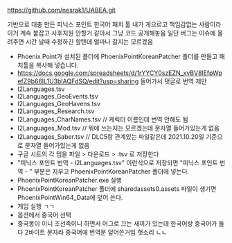 https://github.com/nesrak1/UABEA.git

기반으로 대충 만든 피닉스 포인트 한국어 패치 툴
내가 게으르고 책임감없는 사람이라 이거 계속 붙잡고 사후지원 안할거 같아서 그냥 코드 공개해놓음
일단 버그는 이슈에 올려주면 시간 날때 수정하긴 할텐데 얼마나 갈지는 모르겠음

 - Phoenix Point가 설치된 폴더에 PhoenixPointKoreanPatcher 폴더를 만들고 패치툴을 복사해 넣습니다.
 - https://docs.google.com/spreadsheets/d/1rYYCY0szEZN_xvBV8lEfpWpefZ9b66lL1U3bIAQFdSQ/edit?usp=sharing 들어가서 댓글로 번역 제안
  - I2Languages.tsv
  - I2Languages_GeoEvents.tsv
  - I2Languages_GeoHavens.tsv
  - I2Languages_Research.tsv
  - I2Languages_CharNames.tsv // 케릭터 이름인데 번역 안해도 됨
  - I2Languages_Mod.tsv       // 뭐에 쓰는지는 모르겠는데 문자열 들어가있는게 없음
  - I2Languages_Saber.tsv     // DLC5랑 관계있는 파일같은데 2021.10.20일 기준으로 문자열 들어가있는게 없음
 - 구글 시트의 각 탭을 파일 > 다운로드 > .tsv 로 저장한다
  - "피닉스 포인트 번역 - I2Languages.tsv" 이런식으로 저장되면 "피닉스 포인트 번역 - " 부분은 지우고 PhoenixPointKoreanPatcher 폴더에 넣는다.
 - PhoenixPointKoreanPatcher.exe 실행
 - PhoenixPointKoreanPatcher 폴더에 sharedassets0.assets 파일이 생기면 PhoenixPointWin64_Data에 덮어 쓴다.
 - 게임 실행 ㄱㄱ
 - 옵션에서 중국어 선택
  - 중국몽이 이니 조선족이니 하면서 어그로 끄는 새끼가 있는데 한국어랑 중국어가 둘다 2바이트 문자라 중국어에 번역문 덮어쓴거임 헛소리 ㄴㄴ
